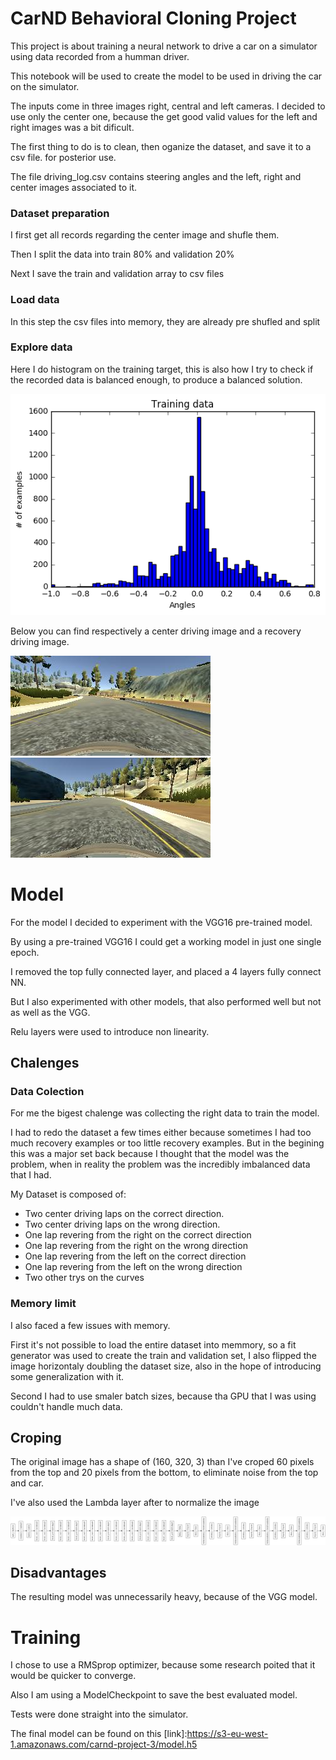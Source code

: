 # CarND Behavioral Cloning Project

This project is about training a neural network to drive a car on a simulator using data recorded from a humman driver.

This notebook will be used to create the model to be used in driving the car on the simulator.

The inputs come in three images right, central and left cameras. I decided to use only the center one, because the get good valid values for the left and right images was a bit dificult.

The first thing to do is to clean, then oganize the dataset, and save it to a csv file. for posterior use.

The file driving_log.csv contains steering angles and the left, right and center images associated to it.

### Dataset preparation

I first get all records regarding the center image and shufle them.

Then I split the data into train 80% and validation 20%

Next I save the train and validation array to csv files

### Load data 

In this step the csv files into memory, they are already pre shufled and split

### Explore data

Here I do histogram on the training target, this is also how I try to check if the recorded data is balanced enough, to produce a balanced solution.

![alt text](./data.png "Model Visualization")

Below you can find respectively a center driving image and a recovery driving image.

![alt text](./center.jpg "Recovery") ![alt text](./recovery.jpg "Recovery") 

# Model

For the model I decided to experiment with the VGG16 pre-trained model.

By using a pre-trained VGG16 I could get a working model in just one single epoch.

I removed the top fully connected layer, and placed a 4 layers fully connect NN.

But I also experimented with other models, that also performed well but not as well as the VGG.

Relu layers were used to introduce non linearity.

## Chalenges

### Data Colection

For me the bigest chalenge was collecting the right data to train the model.

I had to redo the dataset a few times either because sometimes I had too much recovery examples or too little recovery examples. But in the begining this was a major set back because I thought that the model was the problem, when in reality the problem was the incredibly imbalanced data that I had.

My Dataset is composed of:
- Two center driving laps on the correct direction.
- Two center driving laps on the wrong direction.
- One lap revering from the right on the correct direction
- One lap revering from the right on the wrong direction
- One lap revering from the left on the correct direction
- One lap revering from the left on the wrong direction
- Two other trys on the curves

### Memory limit

I also faced a few issues with memory.

First it's not possible to load the entire dataset into memmory, so a fit generator was used to create the train and validation set, I also flipped the image horizontaly doubling the dataset size, also in the hope of introducing some generalization with it.

Second I had to use smaler batch sizes, because tha GPU that I was using couldn't handle much data.

## Croping

The original image has a shape of (160, 320, 3) than I've croped 60 pixels from the top and 20 pixels from the bottom, to eliminate noise from the top and car.

I've also used the Lambda layer after to normalize the image


![alt text](./model.png "Model Visualization")

## Disadvantages

The resulting model was unnecessarily heavy, because of the VGG model. 


# Training

I chose to use a RMSprop optimizer, because some research poited that it would be quicker to converge.

Also I am using a ModelCheckpoint to save the best evaluated model.

Tests were done straight into the simulator.

The final model can be found on this [link]:https://s3-eu-west-1.amazonaws.com/carnd-project-3/model.h5

